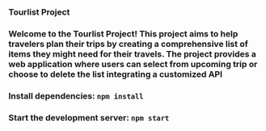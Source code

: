 ### Tourlist Project

### Welcome to the Tourlist Project! This project aims to help travelers plan their trips by creating a comprehensive list of items they might need for their travels. The project provides a web application where users can select from upcoming trip or choose to delete the list integrating a customized API

### Install dependencies: `npm install`
### Start the development server: `npm start`
